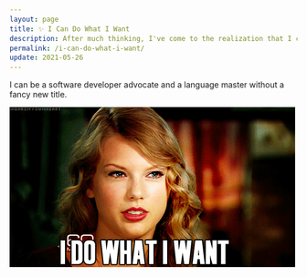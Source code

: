 ```yaml
---
layout: page
title: ✨ I Can Do What I Want
description: After much thinking, I've come to the realization that I can attain my goals without a fancy new title.
permalink: /i-can-do-what-i-want/
update: 2021-05-26
---
```


I can be a software developer advocate and a language master without a fancy new title. 

![Taylor Swift - I Do What I Want][i do what i want]

[i do what i want]: /assets/images/i-can-do-what-i-want/taylor-i-do-what-i-want.gif
